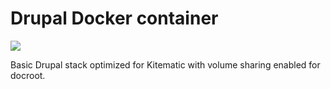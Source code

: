 # Drupal Docker container

[![](https://badge.imagelayers.io/timbrandin/docker-drupal-kitematic:latest.svg)](https://imagelayers.io/?images=timbrandin/docker-drupal-kitematic:latest 'Get your own badge on imagelayers.io')

Basic Drupal stack optimized for Kitematic with volume sharing enabled for docroot.
